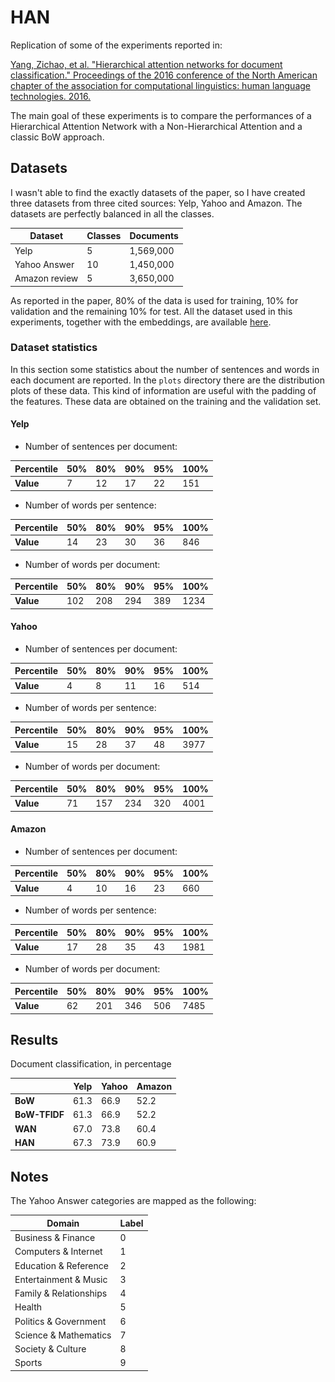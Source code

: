 # HAN

Replication of some of the experiments reported in:

[Yang, Zichao, et al. "Hierarchical attention networks for document classification." Proceedings of the 2016 conference of the North American chapter of the association for computational linguistics: human language technologies. 2016.](https://www.cs.cmu.edu/~./hovy/papers/16HLT-hierarchical-attention-networks.pdf)

The main goal of these experiments is to compare the performances of a Hierarchical Attention Network with a Non-Hierarchical Attention and a classic BoW approach.

## Datasets

I wasn't able to find the exactly datasets of the paper, so I have created three datasets from three cited sources: Yelp, Yahoo and Amazon. The datasets are perfectly balanced in all the classes.

|  **Dataset**  | **Classes** | **Documents** |
|---------------|-------------|---------------|
|     Yelp      |      5      |   1,569,000   |
| Yahoo Answer  |      10     |   1,450,000   |
| Amazon review |      5      |   3,650,000   |

As reported in the paper, 80% of the data is used for training, 10% for validation and the remaining 10% for test. All the dataset used in this experiments, together with the embeddings, are available [here](https://drive.google.com/open?id=1U2f7PfDYUrvfkIkNQPYR2OufAkuldNu6).

### Dataset statistics

In this section some statistics about the number of sentences and words in each document are reported. In the `plots` directory there are the distribution plots of these data. This kind of information are useful with the padding of the features. These data are obtained on the training and the validation set.

#### Yelp

* Number of sentences per document:

[//]: ![](plots/yelp_sent_per_doc.png)

| **Percentile** | 50% | 80% | 90% | 95% | 100% |
|----------------|-----|-----|-----|-----|------|
| **Value**      | 7   | 12  | 17  | 22  | 151  |


* Number of words per sentence:

[//]: ![](plots/yelp_words_per_sent.png)

| **Percentile** | 50% | 80% | 90% | 95% | 100% |
|----------------|-----|-----|-----|-----|------|
| **Value**      | 14  | 23  | 30  | 36  | 846  |

* Number of words per document:

[//]: ![](plots/yelp_words_per_doc.png)

| **Percentile** | 50% | 80% | 90% | 95% | 100% |
|----------------|-----|-----|-----|-----|------|
| **Value**      | 102 | 208 | 294 | 389 | 1234 |

#### Yahoo

* Number of sentences per document:

[//]: ![](plots/yahoo_sent_per_doc.png)

| **Percentile** | 50% | 80% | 90% | 95% | 100% |
|----------------|-----|-----|-----|-----|------|
| **Value**      | 4   | 8   | 11  | 16  | 514  |

* Number of words per sentence:

[//]: ![](plots/yahoo_words_per_sent.png)

| **Percentile** | 50% | 80% | 90% | 95% | 100%  |
|----------------|-----|-----|-----|-----|-------|
| **Value**      | 15  | 28  | 37  | 48  | 3977  |

* Number of words per document:

[//]: ![](plots/yahoo_words_per_doc.png)

| **Percentile** | 50% | 80% | 90% | 95% | 100% |
|----------------|-----|-----|-----|-----|------|
| **Value**      | 71  | 157 | 234 | 320 | 4001 |

#### Amazon

* Number of sentences per document:

[//]: ![](plots/amazon_sent_per_doc.png)

| **Percentile** | 50% | 80% | 90% | 95% | 100% |
|----------------|-----|-----|-----|-----|------|
| **Value**      | 4   | 10  | 16  | 23  | 660  |

* Number of words per sentence:

[//]: ![](plots/amazon_words_per_sent.png)

| **Percentile** | 50% | 80% | 90% | 95% | 100%  |
|----------------|-----|-----|-----|-----|-------|
| **Value**      | 17  | 28  | 35  | 43  | 1981  |

* Number of words per document:

[//]: ![](plots/amazon_words_per_doc.png)

| **Percentile** | 50% | 80% | 90% | 95% | 100% |
|----------------|-----|-----|-----|-----|------|
| **Value**      | 62  | 201 | 346 | 506 | 7485 |

## Results

Document classification, in percentage

|               | **Yelp** | **Yahoo** | **Amazon** |
|---------------|----------|-----------|------------|
| **BoW**       |   61.3   |   66.9    |    52.2    |
| **BoW-TFIDF** |   61.3   |   66.9    |    52.2    |
| **WAN**       |   67.0   |   73.8    |    60.4    |
| **HAN**       |   67.3   |   73.9    |    60.9    |

## Notes

The Yahoo Answer categories are mapped as the following:

|        **Domain**      | **Label** |
|------------------------|-----------|
| Business & Finance     | 0         |
| Computers & Internet   | 1         |
| Education & Reference  | 2         |
| Entertainment & Music  | 3         |
| Family & Relationships | 4         |
| Health                 | 5         |
| Politics & Government  | 6         |
| Science & Mathematics  | 7         |
| Society & Culture      | 8         |
| Sports                 | 9         |